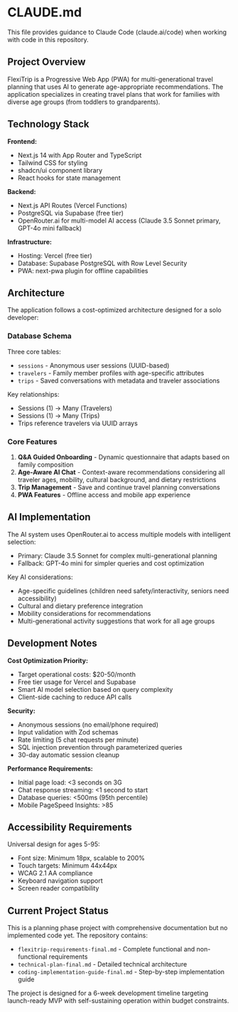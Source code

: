 # CLAUDE.md

This file provides guidance to Claude Code (claude.ai/code) when working with code in this repository.

## Project Overview

FlexiTrip is a Progressive Web App (PWA) for multi-generational travel planning that uses AI to generate age-appropriate recommendations. The application specializes in creating travel plans that work for families with diverse age groups (from toddlers to grandparents).

## Technology Stack

**Frontend:**
- Next.js 14 with App Router and TypeScript
- Tailwind CSS for styling
- shadcn/ui component library
- React hooks for state management

**Backend:**
- Next.js API Routes (Vercel Functions)
- PostgreSQL via Supabase (free tier)
- OpenRouter.ai for multi-model AI access (Claude 3.5 Sonnet primary, GPT-4o mini fallback)

**Infrastructure:**
- Hosting: Vercel (free tier)
- Database: Supabase PostgreSQL with Row Level Security
- PWA: next-pwa plugin for offline capabilities

## Architecture

The application follows a cost-optimized architecture designed for a solo developer:

### Database Schema
Three core tables:
- `sessions` - Anonymous user sessions (UUID-based)
- `travelers` - Family member profiles with age-specific attributes
- `trips` - Saved conversations with metadata and traveler associations

Key relationships:
- Sessions (1) → Many (Travelers)
- Sessions (1) → Many (Trips) 
- Trips reference travelers via UUID arrays

### Core Features
1. **Q&A Guided Onboarding** - Dynamic questionnaire that adapts based on family composition
2. **Age-Aware AI Chat** - Context-aware recommendations considering all traveler ages, mobility, cultural background, and dietary restrictions
3. **Trip Management** - Save and continue travel planning conversations
4. **PWA Features** - Offline access and mobile app experience

## AI Implementation

The AI system uses OpenRouter.ai to access multiple models with intelligent selection:
- Primary: Claude 3.5 Sonnet for complex multi-generational planning
- Fallback: GPT-4o mini for simpler queries and cost optimization

Key AI considerations:
- Age-specific guidelines (children need safety/interactivity, seniors need accessibility)
- Cultural and dietary preference integration
- Mobility considerations for recommendations
- Multi-generational activity suggestions that work for all age groups

## Development Notes

**Cost Optimization Priority:**
- Target operational costs: $20-50/month
- Free tier usage for Vercel and Supabase
- Smart AI model selection based on query complexity
- Client-side caching to reduce API calls

**Security:**
- Anonymous sessions (no email/phone required)
- Input validation with Zod schemas
- Rate limiting (5 chat requests per minute)
- SQL injection prevention through parameterized queries
- 30-day automatic session cleanup

**Performance Requirements:**
- Initial page load: <3 seconds on 3G
- Chat response streaming: <1 second to start
- Database queries: <500ms (95th percentile)
- Mobile PageSpeed Insights: >85

## Accessibility Requirements

Universal design for ages 5-95:
- Font size: Minimum 18px, scalable to 200%
- Touch targets: Minimum 44x44px
- WCAG 2.1 AA compliance
- Keyboard navigation support
- Screen reader compatibility

## Current Project Status

This is a planning phase project with comprehensive documentation but no implemented code yet. The repository contains:
- `flexitrip-requirements-final.md` - Complete functional and non-functional requirements
- `technical-plan-final.md` - Detailed technical architecture
- `coding-implementation-guide-final.md` - Step-by-step implementation guide

The project is designed for a 6-week development timeline targeting launch-ready MVP with self-sustaining operation within budget constraints.